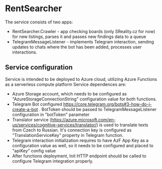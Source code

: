 # RentSearcher
The service consists of two apps:
* RentSearcher.Crawler - app checking boards (only SReality.cz for now) for new listings, parses it and passes new findings data to a queue
* TelegramMessageListener - implements Telegram interaction, sending updates to chats where the bot has been added, processes user interactions.
## Service configuration
Service is intended to be deployed to Azure cloud, utilizing Azure Functions as a serverless compute platform
Service dependences are:
* Azure Storage account, which needs to be configured as "AzureStorageConnectionString" configuration value for both functions.
* Telegram Bot configured https://core.telegram.org/bots#3-how-do-i-create-a-bot . BotToken should be passed to TelegramMessageListener configuration in "botToken" parameter
* Translator service (https://azure.microsoft.com/en-us/services/cognitive-services/translator/) is used to translate texts from Czech to Russian. It's connection key is configured as "TranslationServiceKey" property in Telegram function.
* Telegram interaction initialization requires to have AzF App Key as a configuration value as well, so it needs to be configured and placed to "apiKey" config value
* After functions deployment, Init HTTP endpoint should be called to configure Telegram integration properly.
